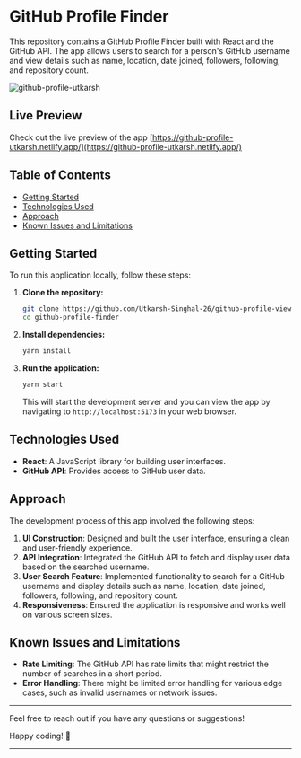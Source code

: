 # GitHub Profile Finder

This repository contains a GitHub Profile Finder built with React and the GitHub API. The app allows users to search for a person's GitHub username and view details such as name, location, date joined, followers, following, and repository count.

![github-profile-utkarsh](https://github.com/user-attachments/assets/0e5b8f1e-b839-4129-a6db-14148431046a)

## Live Preview

Check out the live preview of the app [https://github-profile-utkarsh.netlify.app/](https://github-profile-utkarsh.netlify.app/)

## Table of Contents
- [Getting Started](#getting-started)
- [Technologies Used](#technologies-used)
- [Approach](#approach)
- [Known Issues and Limitations](#known-issues-and-limitations)

## Getting Started

To run this application locally, follow these steps:

1. **Clone the repository:**
    ```bash
    git clone https://github.com/Utkarsh-Singhal-26/github-profile-viewer.git
    cd github-profile-finder
    ```

2. **Install dependencies:**
    ```bash
    yarn install
    ```

3. **Run the application:**
    ```bash
    yarn start
    ```
    This will start the development server and you can view the app by navigating to `http://localhost:5173` in your web browser.

## Technologies Used

- **React**: A JavaScript library for building user interfaces.
- **GitHub API**: Provides access to GitHub user data.

## Approach

The development process of this app involved the following steps:

1. **UI Construction**: Designed and built the user interface, ensuring a clean and user-friendly experience.
2. **API Integration**: Integrated the GitHub API to fetch and display user data based on the searched username.
3. **User Search Feature**: Implemented functionality to search for a GitHub username and display details such as name, location, date joined, followers, following, and repository count.
4. **Responsiveness**: Ensured the application is responsive and works well on various screen sizes.

## Known Issues and Limitations

- **Rate Limiting**: The GitHub API has rate limits that might restrict the number of searches in a short period.
- **Error Handling**: There might be limited error handling for various edge cases, such as invalid usernames or network issues.

---

Feel free to reach out if you have any questions or suggestions!

Happy coding! 🚀

---
